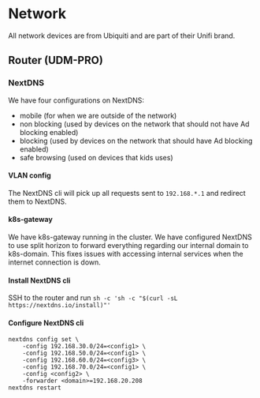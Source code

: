 # Network

All network devices are from Ubiquiti and are part of their Unifi brand.

## Router (UDM-PRO)

### NextDNS

We have four configurations on NextDNS:

* mobile (for when we are outside of the network)
* non blocking (used by devices on the network that should not have Ad blocking enabled)
* blocking (used by devices on the network that should have Ad blocking enabled)
* safe browsing (used on devices that kids uses)

#### VLAN config

The NextDNS cli will pick up all requests sent to `192.168.*.1` and redirect them to NextDNS.

#### k8s-gateway

We have k8s-gateway running in the cluster. We have configured NextDNS to use split horizon to forward everything regarding our internal domain to k8s-domain.
This fixes issues with accessing internal services when the internet connection is down.

#### Install NextDNS cli

SSH to the router and run `sh -c 'sh -c "$(curl -sL https://nextdns.io/install)"'`

#### Configure NextDNS cli

```shell
nextdns config set \
    -config 192.168.30.0/24=<config1> \
    -config 192.168.50.0/24=<config1> \
    -config 192.168.60.0/24=<config3> \
    -config 192.168.70.0/24=<config1> \
    -config <config2> \
    -forwarder <domain>=192.168.20.208
nextdns restart
```

